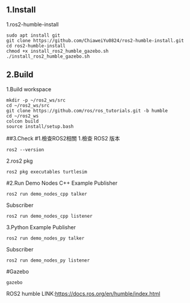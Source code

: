 ## 1.Install
1.ros2-humble-install
```
sudo apt install git
git clone https://github.com/ChiaweiYu0824/ros2-humble-install.git
cd ros2-humble-install
chmod +x install_ros2_humble_gazebo.sh
./install_ros2_humble_gazebo.sh 
```
## 2.Build
1.Build workspace
```
mkdir -p ~/ros2_ws/src
cd ~/ros2_ws/src
git clone https://github.com/ros/ros_tutorials.git -b humble
cd ~/ros2_ws
colcon build
source install/setup.bash
```
##3.Check
#1.檢查ROS2相關
1.檢查 ROS2 版本
```
ros2 --version
```
2.ros2 pkg
```
ros2 pkg executables turtlesim
```
#2.Run Demo Nodes
C++ Example
Publisher
```
ros2 run demo_nodes_cpp talker
```
Subscriber
```
ros2 run demo_nodes_cpp listener
```
3.Python Example
Publisher
```
ros2 run demo_nodes_py talker
```
Subscriber
```
ros2 run demo_nodes_py listener
```
#Gazebo
```
gazebo
```

ROS2 humble LINK:https://docs.ros.org/en/humble/index.html

